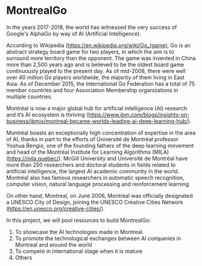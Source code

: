 # MontrealGo
In the years 2017-2018, the world has witnessed the very success of Google's AlphaGo by way of AI (Artificial Intelligence).

According to Wikipedia (https://en.wikipedia.org/wiki/Go_(game), Go is an abstract strategy board game for two players, in which the aim is to surround more territory than the opponent. The game was invented in China more than 2,500 years ago and is believed to be the oldest board game continuously played to the present day. As of mid-2008, there were well over 40 million Go players worldwide, the majority of them living in East Asia. As of December 2015, the International Go Federation has a total of 75 member countries and four Association Membership organizations in multiple countries.

Montréal is now a major global hub for artificial intelligence (AI) research and it’s AI ecosystem is thriving (https://www.ibm.com/blogs/insights-on-business/ibmix/montreal-became-worlds-leading-ai-deep-learning-hub/).

Montréal boasts an exceptionally high concentration of expertise in the area of AI, thanks in part to the efforts of Université de Montréal professor Yoshua Bengio, one of the founding fathers of the deep learning movement and head of the Montréal Institute for Learning Algorithms (MILA) (https://mila.quebec/). McGill University and Université de Montréal have more than 250 researchers and doctoral students in fields related to artificial intelligence, the largest AI academic community in the world. Montréal also has famous researchers in automatic speech recognition, computer vision, natural language processing and reinforcement learning.

On other hand, Montreal, on June 2006, Montréal was officially designated a UNESCO City of Design, joining the UNESCO Creative Cities Network (https://en.unesco.org/creative-cities/).

In this project, we will pool resources to build MontrealGo:

1. To showcase the AI technologies made in Montreal.
2. To promote the technological exchanges between AI companies in Montreal and around the world
3. To compete in international stage when it is mature
4. Others

